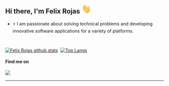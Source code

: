 <!--
**Phelyxx/Phelyxx** is a ✨ _special_ ✨ repository because its `README.md` (this file) appears on your GitHub profile.
-->

 <!--
**UjwalKandi/UjwalKandi** is a ✨ _special_ ✨ repository because its `README.md` (this file) appears on your GitHub profile.
-->


<h2 align="left">Hi there, I'm Felix Rojas <img src="https://raw.githubusercontent.com/ABSphreak/ABSphreak/master/gifs/Hi.gif" height="30" /> </h2>
 

- ⚡ I am passionate about solving technical problems and developing innovative software applications for a variety of platforms. 
 

<br />

[![Felix Rojas github stats](https://github-readme-stats.ujwalkandi.vercel.app/api?username=Phelyxx&count_private=true&show_icons=true&theme=blue-green&hide_rank=false&hide=stars&include_all_commits=true)](https://github.com/Phelyxx?tab=repositories)&nbsp;&nbsp;[![Top Langs](https://github-readme-stats.ujwalkandi.vercel.app/api/top-langs/?username=UjwalKandi&layout=compact&langs_count=6&theme=blue-green)](https://github.com/Phelyxx)


#### Find me on  

 <p align='left'>
 <a href="https://github.com/Phelyxx" target="_blank"><img height="25" src="https://upload.wikimedia.org/wikipedia/commons/9/91/Octicons-mark-github.svg"></a>&nbsp;&nbsp;
 
 </p>



-----

